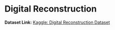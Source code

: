 # Digital Reconstruction

**Dataset Link:** [Kaggle: Digital Reconstruction Dataset](https://www.kaggle.com/datasets/lawliet07/rnd)
